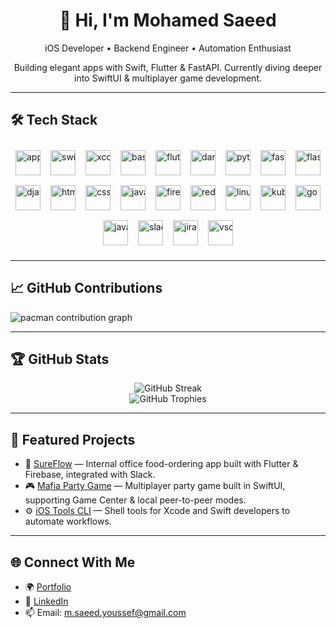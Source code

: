<div align="center">
  <h1>👋 Hi, I'm Mohamed Saeed</h1>
  <p>iOS Developer • Backend Engineer • Automation Enthusiast</p>
  <p>Building elegant apps with Swift, Flutter & FastAPI. Currently diving deeper into SwiftUI & multiplayer game development.</p>
</div>

---

## 🛠️ Tech Stack

<div style="overflow-x: auto; white-space: nowrap; display: flex; flex-wrap: wrap; justify-content: center; gap: 16px; padding: 10px 0;">
  <img src="https://cdn.jsdelivr.net/gh/devicons/devicon/icons/apple/apple-original.svg" height="40" alt="apple logo" />
  <img src="https://cdn.jsdelivr.net/gh/devicons/devicon/icons/swift/swift-original.svg" height="40" alt="swift logo" />
  <img src="https://cdn.jsdelivr.net/gh/devicons/devicon/icons/xcode/xcode-original.svg" height="40" alt="xcode logo" />
  <img src="https://cdn.jsdelivr.net/gh/devicons/devicon/icons/bash/bash-original.svg" height="40" alt="bash logo" />
  <img src="https://cdn.jsdelivr.net/gh/devicons/devicon/icons/flutter/flutter-original.svg" height="40" alt="flutter logo" />
  <img src="https://cdn.jsdelivr.net/gh/devicons/devicon/icons/dart/dart-original.svg" height="40" alt="dart logo" />
  <img src="https://cdn.jsdelivr.net/gh/devicons/devicon/icons/python/python-original.svg" height="40" alt="python logo" />
  <img src="https://cdn.jsdelivr.net/gh/devicons/devicon/icons/fastapi/fastapi-original.svg" height="40" alt="fastapi logo" />
  <img src="https://cdn.jsdelivr.net/gh/devicons/devicon/icons/flask/flask-original.svg" height="40" alt="flask logo" />
  <img src="https://cdn.jsdelivr.net/gh/devicons/devicon/icons/django/django-plain.svg" height="40" alt="django logo" />
  <img src="https://cdn.jsdelivr.net/gh/devicons/devicon/icons/html5/html5-original.svg" height="40" alt="html5 logo" />
  <img src="https://cdn.jsdelivr.net/gh/devicons/devicon/icons/css3/css3-original.svg" height="40" alt="css3 logo" />
  <img src="https://cdn.jsdelivr.net/gh/devicons/devicon/icons/javascript/javascript-original.svg" height="40" alt="javascript logo" />
  <img src="https://cdn.jsdelivr.net/gh/devicons/devicon/icons/firebase/firebase-plain.svg" height="40" alt="firebase logo" />
  <img src="https://cdn.jsdelivr.net/gh/devicons/devicon/icons/redis/redis-original.svg" height="40" alt="redis logo" />
  <img src="https://cdn.jsdelivr.net/gh/devicons/devicon/icons/linux/linux-original.svg" height="40" alt="linux logo" />
  <img src="https://cdn.jsdelivr.net/gh/devicons/devicon/icons/kubernetes/kubernetes-plain.svg" height="40" alt="kubernetes logo" />
  <img src="https://cdn.jsdelivr.net/gh/devicons/devicon/icons/go/go-original.svg" height="40" alt="go logo" />
  <img src="https://cdn.jsdelivr.net/gh/devicons/devicon/icons/java/java-original.svg" height="40" alt="java logo" />
  <img src="https://cdn.jsdelivr.net/gh/devicons/devicon/icons/slack/slack-original.svg" height="40" alt="slack logo" />
  <img src="https://cdn.jsdelivr.net/gh/devicons/devicon/icons/jira/jira-original.svg" height="40" alt="jira logo" />
  <img src="https://cdn.jsdelivr.net/gh/devicons/devicon/icons/vscode/vscode-original.svg" height="40" alt="vscode logo" />
</div>

---

## 📈 GitHub Contributions

<picture>
  <source media="(prefers-color-scheme: dark)" srcset="https://raw.githubusercontent.com/DevSa3eed/DevSa3eed/output/pacman-contribution-graph-dark.svg">
  <source media="(prefers-color-scheme: light)" srcset="https://raw.githubusercontent.com/DevSa3eed/DevSa3eed/output/pacman-contribution-graph.svg">
  <img alt="pacman contribution graph" src="https://raw.githubusercontent.com/DevSa3eed/DevSa3eed/output/pacman-contribution-graph.svg">
</picture>

---

## 🏆 GitHub Stats

<div align="center">
  <img src="https://streak-stats.demolab.com?user=DevSa3eed&locale=en&mode=weekly&theme=tokyonight&hide_border=false&border_radius=5&order=3" alt="GitHub Streak" />
  <br />
  <img src="https://github-profile-trophy.vercel.app?username=DevSa3eed&theme=tokyonight&column=6&row=1&margin-w=8&margin-h=8&no-bg=false&no-frame=false&order=4" alt="GitHub Trophies" />
</div>

---

## 📌 Featured Projects

- 🛒 [SureFlow](#) — Internal office food-ordering app built with Flutter & Firebase, integrated with Slack.
- 🎮 [Mafia Party Game](#) — Multiplayer party game built in SwiftUI, supporting Game Center & local peer-to-peer modes.
- ⚙️ [iOS Tools CLI](#) — Shell tools for Xcode and Swift developers to automate workflows.

---

## 🌐 Connect With Me

- 🌍 [Portfolio](https://devsa3eed.github.io/)
- 💼 [LinkedIn](https://www.linkedin.com/in/mohamed-saeed-youssef)
- 📫 Email: m.saeed.youssef@gmail.com
